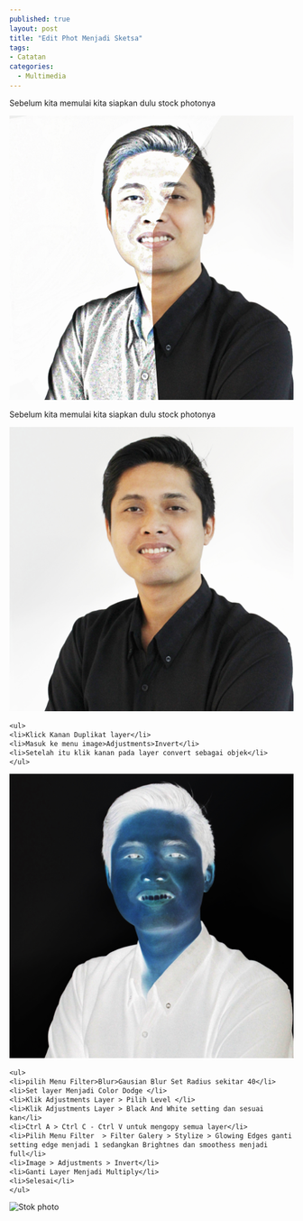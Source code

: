 ```yaml
---
published: true
layout: post
title: "Edit Phot Menjadi Sketsa"
tags:
- Catatan
categories:
  - Multimedia
---
```

Sebelum kita memulai kita siapkan dulu stock photonya


![Edit Phot Menjadi Sketsa](/wp-content/uploads/img/25-02-2017/thumb.jpg)

Sebelum kita memulai kita siapkan dulu stock photonya


![Stok photo](/wp-content/uploads/img/25-02-2017/gambarBefore.jpg)


```
<ul>
<li>Klick Kanan Duplikat layer</li>
<li>Masuk ke menu image>Adjustments>Invert</li>
<li>Setelah itu klik kanan pada layer convert sebagai objek</li>
</ul>
```



![Stok photo](/wp-content/uploads/img/25-02-2017/invert.jpg)


```
<ul>
<li>pilih Menu Filter>Blur>Gausian Blur Set Radius sekitar 40</li>
<li>Set layer Menjadi Color Dodge </li>
<li>Klik Adjustments Layer > Pilih Level </li>
<li>Klik Adjustments Layer > Black And White setting dan sesuai kan</li> 
<li>Ctrl A > Ctrl C - Ctrl V untuk mengopy semua layer</li>
<li>Pilih Menu Filter  > Filter Galery > Stylize > Glowing Edges ganti setting edge menjadi 1 sedangkan Brightnes dan smoothess menjadi full</li>
<li>Image > Adjustments > Invert</li>
<li>Ganti Layer Menjadi Multiply</li>
<li>Selesai</li>
</ul>
```

![Stok photo](/wp-content/uploads/img/25-02-2017/gambarAfter.jpg)







